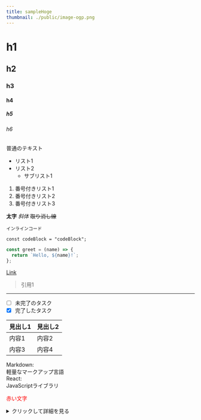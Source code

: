 ```yaml
---
title: sampleHoge
thumbnail: ./public/image-ogp.png
---
```


# h1
## h2
### h3
#### h4
##### h5
###### h6

普通のテキスト

- リスト1
- リスト2
  - サブリスト1

1. 番号付きリスト1
2. 番号付きリスト2
3. 番号付きリスト3

**太字**
*斜体*
~~取り消し線~~

`インラインコード`

```
const codeBlock = "codeBlock";
```

```javascript
const greet = (name) => {
  return `Hello, ${name}!`;
};
```

[Link](/test)

> 引用1

---

- [ ] 未完了のタスク
- [x] 完了したタスク

| 見出し1 | 見出し2 |
|---------|---------|
| 内容1   | 内容2   |
| 内容3   | 内容4   |

Markdown:  
  軽量なマークアップ言語  
React:  
  JavaScriptライブラリ

<span style="color: red;">赤い文字</span>
 
[^1]: 注釈です。

<details>
  <summary>クリックして詳細を見る</summary>
  詳細な説明がここに入ります。
</details>
